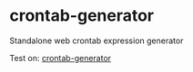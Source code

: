# crontab-generator
Standalone web crontab expression generator

Test on: [crontab-generator](https://html-preview.github.io/?url=https://github.com/hiperiondev/crontab-generator/blob/main/crontab-generator.html)
